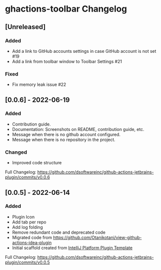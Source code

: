<!-- Keep a Changelog guide -> https://keepachangelog.com -->

# ghactions-toolbar Changelog
## [Unreleased]
### Added
- Add a link to GitHub accounts settings in case GitHub account is not set #19
- Add a link from toolbar window to Toolbar Settings #21

### Fixed
- Fix memory leak issue #22

## [0.0.6] - 2022-06-19
### Added
- Contribution guide.
- Documentation: Screenshots on README, contribution guide, etc.
- Message when there is no github account configured.
- Message when there is no repository in the project.

### Changed
- Improved code structure

Full Changelog: https://github.com/dsoftwareinc/github-actions-jetbrains-plugin/commits/v0.0.6

## [0.0.5] - 2022-06-14
### Added
- Plugin Icon
- Add tab per repo
- Add log folding
- Remove redundant code and deprecated code
- Migrated code from https://github.com/Otanikotani/view-github-actions-idea-plugin
- Initial scaffold created from [IntelliJ Platform Plugin Template](https://github.com/JetBrains/intellij-platform-plugin-template)
  
Full Changelog: https://github.com/dsoftwareinc/github-actions-jetbrains-plugin/commits/v0.0.5

<!--
## [Unreleased]
### Added
### Changed
### Deprecated
### Removed
### Fixed
### Security
-->